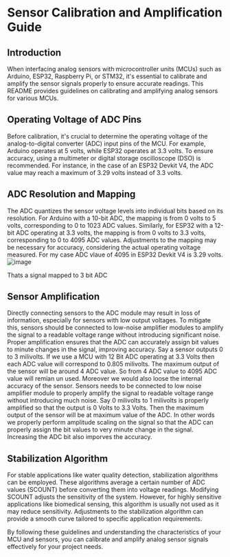 # Sensor Calibration and Amplification Guide
## Introduction
When interfacing analog sensors with microcontroller units (MCUs) such as Arduino, ESP32, Raspberry Pi, or STM32, it's essential to calibrate and amplify the sensor signals properly to ensure accurate readings. This README provides guidelines on calibrating and amplifying analog sensors for various MCUs.

## Operating Voltage of ADC Pins
Before calibration, it's crucial to determine the operating voltage of the analog-to-digital converter (ADC) input pins of the MCU. For example, Arduino operates at 5 volts, while ESP32 operates at 3.3 volts. To ensure accuracy, using a multimeter or digital storage oscilloscope (DSO) is recommended. For instance, in the case of an ESP32 Devkit V4, the ADC value may reach a maximum of 3.29 volts instead of 3.3 volts.

## ADC Resolution and Mapping
The ADC quantizes the sensor voltage levels into individual bits based on its resolution. For Arduino with a 10-bit ADC, the mapping is from 0 volts to 5 volts, corresponding to 0 to 1023 ADC values. Similarly, for ESP32 with a 12-bit ADC operating at 3.3 volts, the mapping is from 0 volts to 3.3 volts, corresponding to 0 to 4095 ADC values. Adjustments to the mapping may be necessary for accuracy, considering the actual operating voltage measured. For my case ADC vlaue of 4095 in ESP32 Devkit V4 is 3.29 volts.
![image](https://github.com/MaxWadrin/Water_Quality_Prediction_System_using_IOT_and_AI/assets/61119096/52108ac7-7a31-458d-9e11-d30f47a988f4)

Thats a signal mapped to 3 bit ADC


## Sensor Amplification
Directly connecting sensors to the ADC module may result in loss of information, especially for sensors with low output voltages. To mitigate this, sensors should be connected to low-noise amplifier modules to amplify the signal to a readable voltage range without introducing significant noise. Proper amplification ensures that the ADC can accurately assign bit values to minute changes in the signal, improving accuracy. Say a sensor outputs 0 to 3 milivolts. If we use a MCU with 12 Bit ADC operating at 3.3 Volts then each ADC value will correspond to 0.805 milivolts. The maximum output of the sensor will be around 4 ADC value. So from 4 ADC value to 4095 ADC value will remian un used. Moreover we would also loose the internal accuracy of the sensor. Sensors needs to be connected to low noise amplifier module to properly amplify the signal to readable voltage range without introducing much noise. Say 0 milivolts to 1 milivolts is properly amplified so that the output is 0 Volts to 3.3 Volts. Then the maximum output of the sensor will be at maximum value of the ADC. In other words we properly perform amplitude scaling on the signal so that the ADC can properly assign the bit values to very minute change in the signal. Increasing the ADC bit also imporves the accuracy.

## Stabilization Algorithm
For stable applications like water quality detection, stabilization algorithms can be employed. These algorithms average a certain number of ADC values (SCOUNT) before converting them into voltage readings. Modifying SCOUNT adjusts the sensitivity of the system. However, for highly sensitive applications like biomedical sensing, this algorithm is usually not used as it may reduce sensitivity. Adjustments to the stabilization algorithm can provide a smooth curve tailored to specific application requirements.

By following these guidelines and understanding the characteristics of your MCU and sensors, you can calibrate and amplify analog sensor signals effectively for your project needs.
